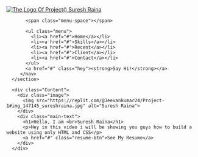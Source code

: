 <!DOCTYPE html>
<html>
  <head>
    <meta charset="utf-8">
    <meta name="viewport" content="width=device-width">
    <title>Suresh Raina Resume</title>
    <link href="style.css" rel="stylesheet" type="text/css" />
  </head>
  <body>
     <section id="main">
         <nav>
           <a href="#" class="logo">
             <img src="https://replit.com/@Jeevankumar24/Project-1#img_147145_sureshraina.jpg" alt="The Logo Of Project() Suresh Raina">
           </a>

           <span class="menu-space"></span>

           <ul class="menu">
             <li><a href="#">Home</a></li>
             <li><a href="#">Skills</a></li>
             <li><a href="#">Recent</a></li>
             <li><a href="#">Client</a></li>
             <li><a href="#">Contact</a></li>
           </ul>  
           <a href="#" class="hey"><strong>Say Hi!</strong></a>
         </nav>
      </section>

      <div class="Content">
        <div class="image">
          <img src="https://replit.com/@Jeevankumar24/Project-1#img_147145_sureshraina.jpg" alt="Suresh Raina">
        </div>
        <div class="main-text">
          <h1>Hello, I am <br>Suresh Raina</h1>
          <p>Hey in this video i will be showing you guys how to build a website using only HTML and CSS</p>
          <a href="#" class="resume-btn">See My Resume</a>
        </div>
      </div>

  </body>
</html>
